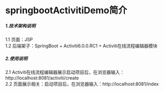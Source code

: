 # springbootActivitiDemo简介

<h5>1.技术架构说明</h5>
    1.1 页面：JSP
<br>1.2 后端架子：SpringBoot + Activiti6.0.0.RC1 + Activiti在线流程编辑器模块<br>

<h5>2.使用说明</h5>
    2.1 Activiti在线流程编辑器展示启动项目后，在浏览器输入：http://localhost:8081/activiti/create
<br>2.2 页面展示相关：启动项目后，在浏览器输入：http://localhost:8081/index</br>

